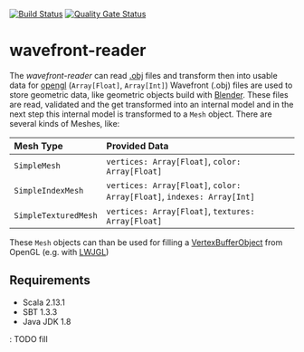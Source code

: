[![Build Status](https://travis-ci.com/mwttg/wavefront-reader.svg?branch=master)](https://travis-ci.com/mwttg/wavefront-reader)
[![Quality Gate Status](https://sonarcloud.io/api/project_badges/measure?project=mwttg_wavefront-reader&metric=alert_status)](https://sonarcloud.io/dashboard?id=mwttg_wavefront-reader)
# wavefront-reader
The _wavefront-reader_ can read [.obj][wavefront] files and transform then into usable data for [opengl][OpenGL] (`Array[Float]`, `Array[Int]`)
Wavefront (.obj) files are used to store geometric data, like geometric objects build with [Blender][blender].
These files are read, validated and the get transformed into an internal model and in the next step this internal model is transformed to a `Mesh` object.
There are several kinds of Meshes, like:

| Mesh Type            |  Provided Data                                                            | 
|:---------------------|:--------------------------------------------------------------------------|
| `SimpleMesh`         | `vertices: Array[Float]`, `color: Array[Float]`                           |
| `SimpleIndexMesh`    | `vertices: Array[Float]`, `color: Array[Float]`, `indexes: Array[Int]`    |
| `SimpleTexturedMesh` | `vertices: Array[Float]`, `textures: Array[Float]`                        |
 
These `Mesh` objects can than be used for filling a [VertexBufferObject][vertexBufferObject] from OpenGL (e.g. with [LWJGL][lwjgl])

## Requirements
* Scala 2.13.1
* SBT 1.3.3
* Java JDK 1.8

: TODO fill

[blender]: https://www.blender.org/
[lwjgl]: https://www.lwjgl.org/
[opengl]: https://www.opengl.org/
[vertexBufferObject]: https://en.wikipedia.org/wiki/Vertex_buffer_object
[wavefront]: https://en.wikipedia.org/wiki/Wavefront_.obj_file

